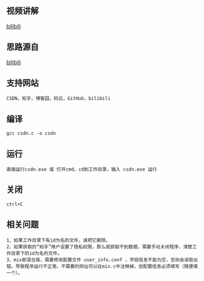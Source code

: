 ## 视频讲解
[bilibili](https://www.bilibili.com/video/av84557418)

## 思路源自
[bilibili](https://www.bilibili.com/video/av84354171)
	
## 支持网站
	CSDN，知乎，博客园，码云，GitHub，bilibili

## 编译
	gcc csdn.c -o csdn

## 运行
	直接运行csdn.exe 或 打开cmd，cd到工作目录，输入 csdn.exe 运行

## 关闭
	ctrl+C

## 相关问题
	1、如果工作目录下有id为名的文件，请把它删除。
	2、如果获取的“知乎”用户设置了隐私权限，那么就获取不到数据，需要手动关闭程序，清楚工作目录下的id为名的文件。
	3、mix即混合版，需要修改配置文件 user_info.conf ，字段信息不能为空，否则会读取出错，导致程序运行不正常。不需要的网址可以在mix.c中注释掉，但配置信息必须填写（随便填一个）。
